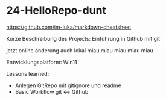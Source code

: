 # 24-HelloRepo-dunt

https://github.com/im-luka/markdown-cheatsheet

Kurze Beschreibung des Projects: Einführung in Github mit git

jetzt online änderung auch lokal miau miau miau miau miau

Entwicklungsplatform: Win11

Lessons learned:
- Anlegen GitRepo mit gitignore und readme
- Basic Workflow git <-> Github
